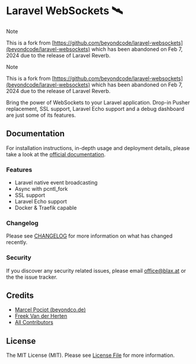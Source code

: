 # Laravel WebSockets 🛰

> [!NOTE]  
> This is a fork from [https://github.com/beyondcode/laravel-websockets](beyondcode/laravel-websockets) which has been abandoned on Feb 7, 2024 due to the release of Laravel Reverb.
>

> [!NOTE]  
> This is a fork from [https://github.com/beyondcode/laravel-websockets](beyondcode/laravel-websockets) which has been abandoned on Feb 7, 2024 due to the release of Laravel Reverb.
> 
Bring the power of WebSockets to your Laravel application. Drop-in Pusher replacement, SSL support, Laravel Echo support and a debug dashboard are just some of its features.

## Documentation

For installation instructions, in-depth usage and deployment details, please take a look at the [official documentation](https://beyondco.de/docs/laravel-websockets/getting-started/introduction/).

### Features
* Laravel native event broadcasting
* Async with pcntl_fork
* SSL support
* Laravel Echo support
* Docker & Traefik capable

### Changelog

Please see [CHANGELOG](CHANGELOG.md) for more information on what has changed recently.

### Security

If you discover any security related issues, please email office@blax.at or the the issue tracker.

## Credits

- [Marcel Pociot (beyondco.de)](https://github.com/mpociot)
- [Freek Van der Herten](https://github.com/freekmurze)
- [All Contributors](../../contributors)

## License

The MIT License (MIT). Please see [License File](LICENSE.md) for more information.
